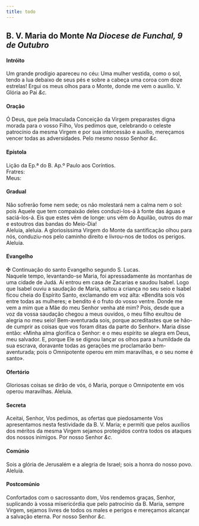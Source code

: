 ```yaml
---
title: todo
---
```

<h2 class="text-center">B. V. Maria do Monte <em>Na Diocese de Funchal, 9 de Outubro</em></h2>

<h4 class="text-center">Intróito</h4>
<div class="container-fluid">
<div class="row">
<div class="dropcap text-justify">

</div>
<div class="text-justify">
Um grande prodígio apareceu no céu: Uma mulher vestida, como o sol, tendo a lua debaixo de seus pés e sobre a cabeça uma coroa com doze estrelas! Ergui os meus olhos para o Monte, donde me vem o auxílio.
<em></em>
V. Glória ao Pai <em>&c.</em>
</div>
</div>
</div>

<h4 class="text-center">Oração</h4>
<div class="container-fluid">
<div class="row">
<div class="dropcap text-justify">

</div>
<div class="dropcap text-justify">
Ó Deus, que pela Imaculada Conceição da Virgem preparastes digna morada para o vosso Filho, Vos pedimos que, celebrando o celeste patrocínio da mesma Virgem e por sua intercessão e auxílio, mereçamos vencer todas as adversidades. Pelo mesmo nosso Senhor <em>&c.</em>
</div>
</div>
</div>

<h4 class="text-center">Epístola</h4>
<div class="container-fluid">
<div class="row">
<div class="text-justify">

</div>
<div class="text-justify">
Lição da Ep.ª do B. Ap.º Paulo aos Coríntios.
</div>
<div class="dropcap text-justify">
Fratres:</em>
</div>
<div class="dropcap text-justify">
Meus:
</div>
</div>
</div>

<h4 class="text-center">Gradual</h4>
<div class="container-fluid">
<div class="row">
<div class="dropcap text-justify">

</div>
<div class="dropcap text-justify">
Não sofrerão fome nem sede; os não molestará nem a calma nem o sol: pois Aquele que tem compaixão deles conduzi-los-á à fonte das águas e saciá-los-á. Eis que estes vêm de longe: uns vêm do Aquilão, outros do mar e estoutros das bandas do Meio-Dia!
</div>
<div class="text-justify">

</div>
<div class="text-justify">
Aleluia, aleluia. A gloriosíssima Virgem do Monte da santificação olhou para nós, conduziu-nos pelo caminho direito e livrou-nos de todos os perigos. Aleluia.
</div>
</div>
</div>

<h4 class="text-center">Evangelho</h4>
<div class="container-fluid">
<div class="row">
<div class="text-justify">

</div>
<div class="text-justify">
<span class="text-danger">&#10016;</span> Continuação do santo Evangelho segundo S. Lucas.
</div>
<div class="dropcap text-justify">

</div>
<div class="dropcap text-justify">
Naquele tempo, levantando-se Maria, foi apressadamente às montanhas de uma cidade de Judá. Aí entrou em casa de Zacarias e saudou Isabel. Logo que Isabel ouviu a saudação de Maria, saltou a criança no seu seio e Isabel ficou cheia do Espírito Santo, exclamando em voz alta: «Bendita sois vós entre todas as mulheres; e bendito é o fruto do vosso ventre. Donde me vem a mim que a Mãe do meu Senhor venha até mim? Pois, desde que a voz da vossa saudação chegou a meus ouvidos, o meu filho exultou de alegria no meu seio! Bem-aventurada sois, porque acreditastes que se hão-de cumprir as coisas que vos foram ditas da parte do Senhor». Maria disse então: «Minha alma glorifica o Senhor: e o meu espírito se alegra em Deus, meu salvador. E, porque Ele se dignou lançar os olhos para a humildade da sua escrava, doravante todas as gerações me proclamarão bem-aventurada; pois o Omnipotente operou em mim maravilhas, e o seu nome é santo».
</div>
</div>
</div>

<h4 class="text-center">Ofertório</h4>
<div class="container-fluid">
<div class="row">
<div class="dropcap text-justify">

</div>
<div class="dropcap text-justify">
Gloriosas coisas se dirão de vós, ó Maria, porque o Omnipotente em vós operou maravilhas. Aleluia.
</div>
</div>
</div>

<h4 class="text-center">Secreta</h4>
<div class="container-fluid">
<div class="row">
<div class="dropcap text-justify">

</div>
<div class="dropcap text-justify">
Aceitai, Senhor, Vos pedimos, as ofertas que piedosamente Vos apresentamos nesta festividade da B. V. Maria; e permiti que pelos auxílios dos méritos da mesma Virgem sejamos protegidos contra todos os ataques dos nossos inimigos. Por nosso Senhor <em>&c.</em>
</div>
</div>
</div>

<h4 class="text-center">Comúnio</h4>
<div class="container-fluid">
<div class="row">
<div class="dropcap text-justify">

</div>
<div class="dropcap text-justify">
Sois a glória de Jerusalém e a alegria de Israel; sois a honra do nosso povo. Aleluia.
</div>
</div>
</div>

<h4 class="text-center">Postcomúnio</h4>
<div class="container-fluid">
<div class="row">
<div class="dropcap text-justify">

</div>
<div class="dropcap text-justify">
Confortados com o sacrossanto dom, Vos rendemos graças, Senhor, suplicando à vossa misericórdia que pelo patrocínio da B. Maria, sempre Virgem, sejamos livres de todos os males e perigos e mereçamos alcançar a salvação eterna. Por nosso Senhor <em>&c.</em>
</div>
</div>
</div>
